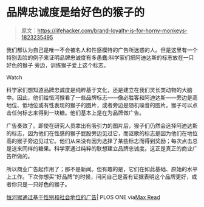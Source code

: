 # 品牌忠诚度是给好色的猴子的

> 原文：<https://lifehacker.com/brand-loyalty-is-for-horny-monkeys-1823235495>

我们都认为自己是唯一不会被名人和性感模特的广告所迷惑的人。但是这里有一个特别丢脸的例子来证明品牌忠诚度有多愚蠢:科学家们把阿迪达斯的标志放在一只好色的猴子 旁边，训练猴子爱上这个标志。

Watch

科学家们想知道品牌忠诚度是纯粹基于文化，还是建立在我们灵长类动物的大脑中。因此，他们给恒河猴看了一些品牌标志——像必胜客和阿迪达斯——旁边是高地位、低地位或有性表现的猴子的图片，或者旁边是随机噪音的图片。猴子可以点击任何标志来得到一块糖。他们基本上是在为品牌做广告。

广告奏效了。即使在研究人员拿出有吸引力的图片后，猴子们仍然会选择阿迪达斯的标志，因为他们在性感的猴子屁股旁边见过它，而讴歌的标志是因为他们在地位高的猴子旁边见过它。他们从来没有因为选择了某些标志而得到奖励；每次点击总是送来同样的糖果。科学家通过纯粹的联想建立品牌忠诚度。这正是真正的商业广告所做的。

所以商业广告起作用了；那不是新闻。但有趣的是，它们在如此基础、原始的水平上工作。下次你想买“好品牌”的时候，问问自己是否有证据表明这个品牌更好，或者你只是一只好色的猴子。

[恒河猴通过基于性别和社会地位的广告](http://journals.plos.org/plosone/article?id=10.1371/journal.pone.0193055)| PLOS ONE via[Max Read](https://twitter.com/max_read/status/966685427011899394)